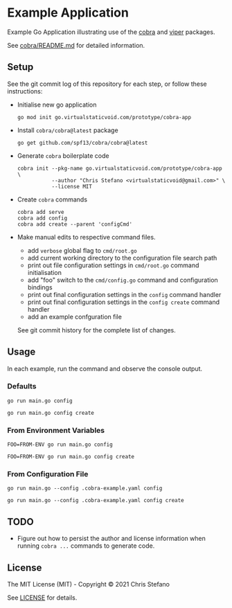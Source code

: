 # Example Application

Example Go Application illustrating use of the [cobra][cobra] and [viper][viper] packages.

See [cobra/README.md][cobra-readme] for detailed information.

## Setup

See the git commit log of this repository for each step, or follow these instructions:

* Initialise new go application

  ```
  go mod init go.virtualstaticvoid.com/prototype/cobra-app
  ```

* Install `cobra/cobra@latest` package

  ```
  go get github.com/spf13/cobra/cobra@latest
  ```

* Generate `cobra` boilerplate code

  ```
  cobra init --pkg-name go.virtualstaticvoid.com/prototype/cobra-app \
             --author "Chris Stefano <virtualstaticvoid@gmail.com>" \
             --license MIT
  ```

* Create `cobra` commands

  ```
  cobra add serve
  cobra add config
  cobra add create --parent 'configCmd'
  ```

* Make manual edits to respective command files.

  * add `verbose` global flag to `cmd/root.go`
  * add current working directory to the configuration file search path
  * print out file configuration settings in `cmd/root.go` command initialisation
  * add "foo" switch to the `cmd/config.go` command and configuration bindings
  * print out final configuration settings in the `config` command handler
  * print out final configuration settings in the `config create` command handler
  * add an example confguration file

  See git commit history for the complete list of changes.

## Usage

In each example, run the command and observe the console output.

### Defaults

```
go run main.go config
```

```
go run main.go config create
```

### From Environment Variables

```
FOO=FROM-ENV go run main.go config
```

```
FOO=FROM-ENV go run main.go config create
```

### From Configuration File

```
go run main.go --config .cobra-example.yaml config
```

```
go run main.go --config .cobra-example.yaml config create
```

## TODO

* Figure out how to persist the author and license information when running `cobra ...` commands to generate code.

## License

The MIT License (MIT) - Copyright © 2021 Chris Stefano

See [LICENSE](LICENSE) for details.

<!-- links -->

[cobra-readme]: https://github.com/spf13/cobra/blob/master/cobra/README.md
[cobra]: https://github.com/spf13/cobra
[viper]: https://github.com/spf13/viper
